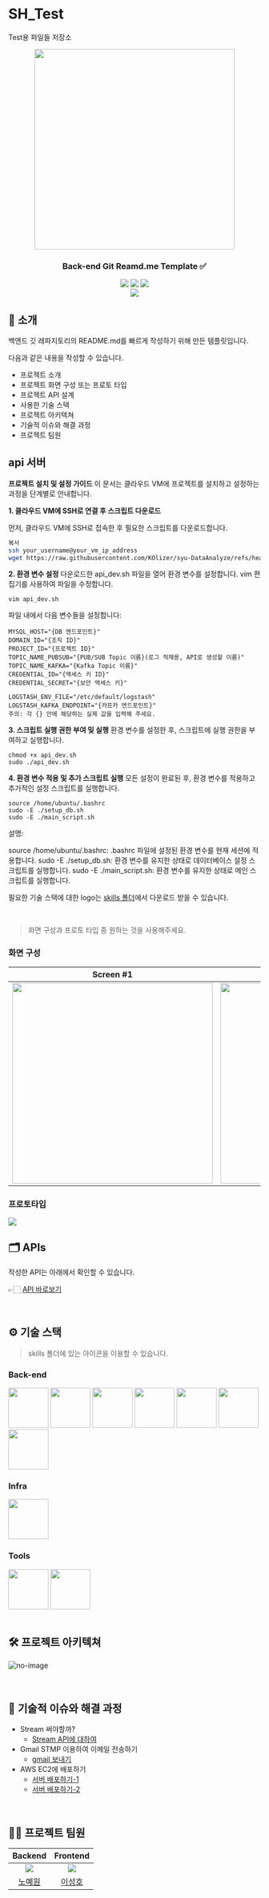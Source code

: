 # SH_Test
 Test용 파일들 저장소
<div align="center">

<!-- logo -->
<img src="https://user-images.githubusercontent.com/80824750/208554611-f8277015-12e8-48d2-b2cc-d09d67f03c02.png" width="400"/>

### Back-end Git Reamd.me Template ✅

[<img src="https://img.shields.io/badge/-readme.md-important?style=flat&logo=google-chrome&logoColor=white" />]() [<img src="https://img.shields.io/badge/-tech blog-blue?style=flat&logo=google-chrome&logoColor=white" />]() [<img src="https://img.shields.io/badge/release-v0.0.0-yellow?style=flat&logo=google-chrome&logoColor=white" />]() 
<br/> [<img src="https://img.shields.io/badge/프로젝트 기간-2022.12.10~2022.12.19-green?style=flat&logo=&logoColor=white" />]()

</div> 

## 📝 소개
백엔드 깃 레파지토리의 README.md를 빠르게 작성하기 위해 만든 템플릿입니다.

다음과 같은 내용을 작성할 수 있습니다.
- 프로젝트 소개
- 프로젝트 화면 구성 또는 프로토 타입
- 프로젝트 API 설계
- 사용한 기술 스택
- 프로젝트 아키텍쳐
- 기술적 이슈와 해결 과정
- 프로젝트 팀원
## api 서버
**프로젝트 설치 및 설정 가이드**
이 문서는 클라우드 VM에 프로젝트를 설치하고 설정하는 과정을 단계별로 안내합니다.

**1. 클라우드 VM에 SSH로 연결 후 스크립트 다운로드**

먼저, 클라우드 VM에 SSH로 접속한 후 필요한 스크립트를 다운로드합니다.

```bash
복사
ssh your_username@your_vm_ip_address
wget https://raw.githubusercontent.com/KOlizer/syu-DataAnalyze/refs/heads/main/ApiServer/api_dev.sh
```
**2. 환경 변수 설정**
다운로드한 api_dev.sh 파일을 열어 환경 변수를 설정합니다. vim 편집기를 사용하여 파일을 수정합니다.

```
vim api_dev.sh
```

파일 내에서 다음 변수들을 설정합니다:

```
MYSQL_HOST="{DB 엔드포인트}"
DOMAIN_ID="{조직 ID}"
PROJECT_ID="{프로젝트 ID}"
TOPIC_NAME_PUBSUB="{PUB/SUB Topic 이름}(로그 적재용, API로 생성할 이름)"
TOPIC_NAME_KAFKA="{Kafka Topic 이름}"
CREDENTIAL_ID="{액세스 키 ID}"
CREDENTIAL_SECRET="{보안 액세스 키}"

LOGSTASH_ENV_FILE="/etc/default/logstash"
LOGSTASH_KAFKA_ENDPOINT="{카프카 엔드포인트}"
주의: 각 {} 안에 해당하는 실제 값을 입력해 주세요.
```

**3. 스크립트 실행 권한 부여 및 실행**
환경 변수를 설정한 후, 스크립트에 실행 권한을 부여하고 실행합니다.

```
chmod +x api_dev.sh
sudo ./api_dev.sh
```


**4. 환경 변수 적용 및 추가 스크립트 실행**
모든 설정이 완료된 후, 환경 변수를 적용하고 추가적인 설정 스크립트를 실행합니다.

```
source /home/ubuntu/.bashrc
sudo -E ./setup_db.sh
sudo -E ./main_script.sh
```


설명:

source /home/ubuntu/.bashrc: .bashrc 파일에 설정된 환경 변수를 현재 세션에 적용합니다.
sudo -E ./setup_db.sh: 환경 변수를 유지한 상태로 데이터베이스 설정 스크립트를 실행합니다.
sudo -E ./main_script.sh: 환경 변수를 유지한 상태로 메인 스크립트를 실행합니다.


필요한 기술 스택에 대한 logo는 [skills 폴더](/skills/)에서 다운로드 받을 수 있습니다.

<br />

> 화면 구성과 프로토 타입 중 원하는 것을 사용해주세요.

### 화면 구성
|Screen #1|Screen #2|
|:---:|:---:|
|<img src="https://user-images.githubusercontent.com/80824750/208456048-acbf44a8-cd71-4132-b35a-500047adbe1c.gif" width="400"/>|<img src="https://user-images.githubusercontent.com/80824750/208456234-fb5fe434-aa65-4d7a-b955-89098d5bbe0b.gif" width="400"/>|

### 프로토타입
<img src="https://user-images.githubusercontent.com/80824750/208454673-0449e49c-57c6-4a6b-86cf-66c5b1e623dc.png">

<br />

## 🗂️ APIs
작성한 API는 아래에서 확인할 수 있습니다.

👉🏻 [API 바로보기](/backend/APIs.md)


<br />

## ⚙ 기술 스택
> skills 폴더에 있는 아이콘을 이용할 수 있습니다.
### Back-end
<div>
<img src="https://github.com/yewon-Noh/readme-template/blob/main/skills/Java.png?raw=true" width="80">
<img src="https://github.com/yewon-Noh/readme-template/blob/main/skills/SpringBoot.png?raw=true" width="80">
<img src="https://github.com/yewon-Noh/readme-template/blob/main/skills/SpringSecurity.png?raw=true" width="80">
<img src="https://github.com/yewon-Noh/readme-template/blob/main/skills/SpringDataJPA.png?raw=true" width="80">
<img src="https://github.com/yewon-Noh/readme-template/blob/main/skills/Mysql.png?raw=true" width="80">
<img src="https://github.com/yewon-Noh/readme-template/blob/main/skills/Ajax.png?raw=true" width="80">
<img src="https://github.com/yewon-Noh/readme-template/blob/main/skills/Thymeleaf.png?raw=true" width="80">
</div>

### Infra
<div>
<img src="https://github.com/yewon-Noh/readme-template/blob/main/skills/AWSEC2.png?raw=true" width="80">
</div>

### Tools
<div>
<img src="https://github.com/yewon-Noh/readme-template/blob/main/skills/Github.png?raw=true" width="80">
<img src="https://github.com/yewon-Noh/readme-template/blob/main/skills/Notion.png?raw=true" width="80">
</div>

<br />

## 🛠️ 프로젝트 아키텍쳐
![no-image](https://user-images.githubusercontent.com/80824750/208294567-738dd273-e137-4bbf-8307-aff64258fe03.png)



<br />

## 🤔 기술적 이슈와 해결 과정
- Stream 써야할까?
    - [Stream API에 대하여](https://velog.io/@yewo2nn16/Java-Stream-API)
- Gmail STMP 이용하여 이메일 전송하기
    - [gmail 보내기](https://velog.io/@yewo2nn16/Email-이메일-전송하기with-첨부파일)
- AWS EC2에 배포하기
    - [서버 배포하기-1](https://velog.io/@yewo2nn16/SpringBoot-서버-배포)
    - [서버 배포하기-2](https://velog.io/@yewo2nn16/SpringBoot-서버-배포-인텔리제이에서-jar-파일-빌드해서-배포하기)


<br />

## 💁‍♂️ 프로젝트 팀원
|Backend|Frontend|
|:---:|:---:|
| ![](https://github.com/yewon-Noh.png?size=120) | ![](https://github.com/SeongHo-C.png?size=120) |
|[노예원](https://github.com/yewon-Noh)|[이성호](https://github.com/SeongHo-C)|
